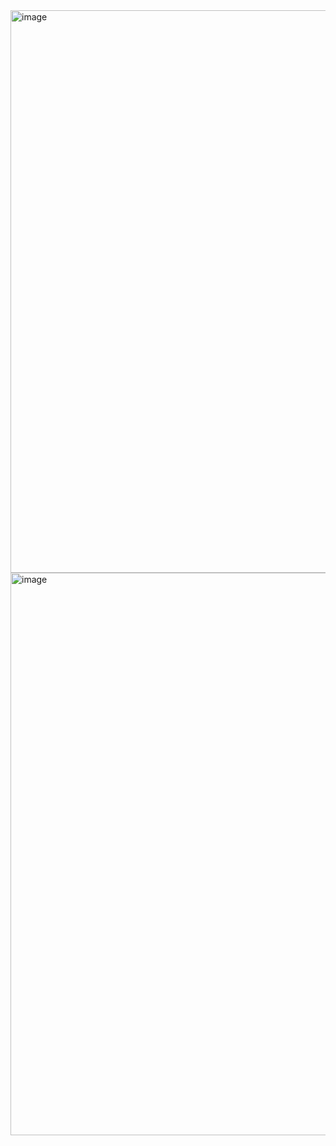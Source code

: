 <img width="900" alt="image" src="https://github.com/user-attachments/assets/d05a1ed3-39a6-40f1-a4c8-765865943e86" />


<img width="900" alt="image" src="https://github.com/user-attachments/assets/5c90a2fb-e276-49ea-86d6-65dfc66c5bcf" />
